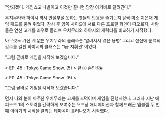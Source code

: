 "안되겠다. 게임쇼고 나발이고 이것만 끝나면 당장 아키바로 달려간다." 

우치무라와 하야시 역시 안절부절 못하는 팬들의 반응을 즐기는지 살짝 미소 지은채 게임 패드를 움켜 쥐었다. 
잠시 후 양쪽 사이드에 서로 다른 프로필 화면이 떠오르자, 사람들은 연신 고개를 좌우로 돌리며 우치무라와 하야시의 캐릭터를 비교하기 시작했다. 

아무것도 가진 게 없는 우치무라의 클래스는 '알려지지 않은 용병' 그리고 전신에 순백의 갑주를 걸친 하야시의 클래스는 '1급 지휘관' 이었다. 

"그럼 곧바로 게임을 시작해 보겠습니다."

< EP. 45 : Tokyo Game Show. (5) > 끝
ⓒ 손인성#

< EP. 45 : Tokyo Game Show. (6) >

"그럼 곧바로 게임을 시작해 보겠습니다." 

먼저 나와 눈이 마주친 우치무라는 고개를 끄덕이며 게임을 진행시켰다. 
그러자 지난 에피소드 1의 스토리를 간략하게 보여주는 오프닝 애니메이션과 함께 드래곤 엠블렘 두 번째 이야기의 시작을 알리는 테마곡이 흘러나오기 시작했다. 